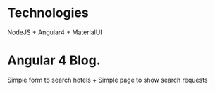 
# Technologies

NodeJS + Angular4 + MaterialUI


# Angular 4 Blog.

Simple form to search hotels + Simple page to show search requests